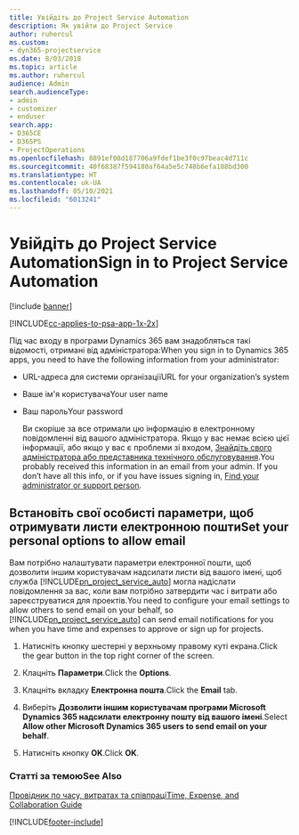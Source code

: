 ```yaml
---
title: Увійдіть до Project Service Automation
description: Як увійти до Project Service
author: ruhercul
ms.custom:
- dyn365-projectservice
ms.date: 8/03/2018
ms.topic: article
ms.author: ruhercul
audience: Admin
search.audienceType:
- admin
- customizer
- enduser
search.app:
- D365CE
- D365PS
- ProjectOperations
ms.openlocfilehash: 8891ef08d187706a9fdef1be3f0c97beac4d711c
ms.sourcegitcommit: 40f68387f594180af64a5e5c748b6efa188bd300
ms.translationtype: HT
ms.contentlocale: uk-UA
ms.lasthandoff: 05/10/2021
ms.locfileid: "6013241"
---
```

# <a name="sign-in-to-project-service-automation"></a><span data-ttu-id="eb227-103">Увійдіть до Project Service Automation</span><span class="sxs-lookup"><span data-stu-id="eb227-103">Sign in to Project Service Automation</span></span>

[!include [banner](../includes/psa-now-project-operations.md)]

[!INCLUDE[cc-applies-to-psa-app-1x-2x](../includes/cc-applies-to-psa-app-1x-2x.md)]

<span data-ttu-id="eb227-104">Під час входу в програми Dynamics 365 вам знадобляться такі відомості, отримані від адміністратора:</span><span class="sxs-lookup"><span data-stu-id="eb227-104">When you sign in to Dynamics 365 apps, you need to have the following information from your administrator:</span></span>  
  
- <span data-ttu-id="eb227-105">URL-адреса для системи організації</span><span class="sxs-lookup"><span data-stu-id="eb227-105">URL for your organization’s system</span></span>  
  
- <span data-ttu-id="eb227-106">Ваше ім'я користувача</span><span class="sxs-lookup"><span data-stu-id="eb227-106">Your user name</span></span>  
  
- <span data-ttu-id="eb227-107">Ваш пароль</span><span class="sxs-lookup"><span data-stu-id="eb227-107">Your password</span></span>  
  
  <span data-ttu-id="eb227-108">Ви скоріше за все отримали цю інформацію в електронному повідомленні від вашого адміністратора. Якщо у вас немає всією цієї інформації, або якщо у вас є проблеми зі входом, [Знайдіть свого адміністратора або представника технічного обслуговування](/dynamics365/customerengagement/on-premises/basics/find-administrator-support).</span><span class="sxs-lookup"><span data-stu-id="eb227-108">You probably received this information in an email from your admin. If you don’t have all this info, or if you have issues signing in, [Find your administrator or support person](/dynamics365/customerengagement/on-premises/basics/find-administrator-support).</span></span>  
  
## <a name="set-your-personal-options-to-allow-email"></a><span data-ttu-id="eb227-109">Встановіть свої особисті параметри, щоб отримувати листи електронною пошти</span><span class="sxs-lookup"><span data-stu-id="eb227-109">Set your personal options to allow email</span></span>  
 <span data-ttu-id="eb227-110">Вам потрібно налаштувати параметри електронної пошти, щоб дозволити іншим користувачам надсилати листи від вашого імені, щоб служба [!INCLUDE[pn_project_service_auto](../includes/pn-project-service-auto.md)] могла надіслати повідомлення за вас, коли вам потрібно затвердити час і витрати або зареєструватися для проектів.</span><span class="sxs-lookup"><span data-stu-id="eb227-110">You need to configure your email settings to allow others to send email on your behalf, so [!INCLUDE[pn_project_service_auto](../includes/pn-project-service-auto.md)] can send email notifications for you when you have time and expenses to approve or sign up for projects.</span></span>  
  
1.  <span data-ttu-id="eb227-111">Натисніть кнопку шестерні у верхньому правому куті екрана.</span><span class="sxs-lookup"><span data-stu-id="eb227-111">Click the gear button in the top right corner of the screen.</span></span>  
  
2.  <span data-ttu-id="eb227-112">Клацніть **Параметри**.</span><span class="sxs-lookup"><span data-stu-id="eb227-112">Click the **Options**.</span></span>  
  
3.  <span data-ttu-id="eb227-113">Клацніть вкладку **Електронна пошта**.</span><span class="sxs-lookup"><span data-stu-id="eb227-113">Click the **Email** tab.</span></span>  
  
4.  <span data-ttu-id="eb227-114">Виберіть **Дозволити іншим користувачам програми Microsoft Dynamics 365 надсилати електронну пошту від вашого імені**.</span><span class="sxs-lookup"><span data-stu-id="eb227-114">Select **Allow other Microsoft Dynamics 365 users to send email on your behalf**.</span></span>  
  
5.  <span data-ttu-id="eb227-115">Натисніть кнопку **OK**.</span><span class="sxs-lookup"><span data-stu-id="eb227-115">Click **OK**.</span></span>  
  
### <a name="see-also"></a><span data-ttu-id="eb227-116">Статті за темою</span><span class="sxs-lookup"><span data-stu-id="eb227-116">See Also</span></span>  
 [<span data-ttu-id="eb227-117">Провідник по часу, витратах та співпраці</span><span class="sxs-lookup"><span data-stu-id="eb227-117">Time, Expense, and Collaboration Guide</span></span>](../psa/time-expense-collaboration-guide.md)


[!INCLUDE[footer-include](../includes/footer-banner.md)]